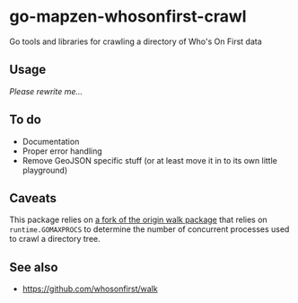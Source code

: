 # go-mapzen-whosonfirst-crawl

Go tools and libraries for crawling a directory of Who's On First data

## Usage

_Please rewrite me..._

## To do

* Documentation
* Proper error handling
* Remove GeoJSON specific stuff (or at least move it in to its own little playground)

## Caveats

This package relies on [a fork of the origin walk package](https://github.com/whosonfirst/walk) that relies on `runtime.GOMAXPROCS` to determine the number of concurrent processes used to crawl a directory tree.

## See also

* https://github.com/whosonfirst/walk
